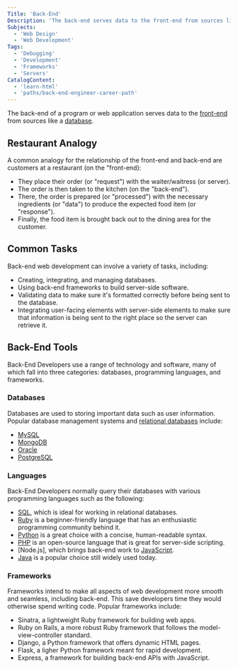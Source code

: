 ```yaml
---
Title: 'Back-End'
Description: 'The back-end serves data to the front-end from sources like a database.'
Subjects:
  - 'Web Design'
  - 'Web Development'
Tags:
  - 'Debugging'
  - 'Development'
  - 'Frameworks'
  - 'Servers'
CatalogContent:
  - 'learn-html'
  - 'paths/back-end-engineer-career-path'
---
```


<link rel="canonical" href="https://www.codecademy.com/resources/blog/what-is-back-end/" />

The back-end of a program or web application serves data to the [front-end](https://www.codecademy.com/resources/docs/general/front-end) from sources like a [database](https://www.codecademy.com/resources/docs/general/database).

## Restaurant Analogy

A common analogy for the relationship of the front-end and back-end are customers
at a restaurant (on the "front-end):

- They place their order (or "request") with the waiter/waitress (or server).
- The order is then taken to the kitchen (on the "back-end").
- There, the order is prepared (or "processed") with the necessary ingredients (or "data") to produce the expected food item (or "response").
- Finally, the food item is brought back out to the dining area for the customer.

## Common Tasks

Back-end web development can involve a variety of tasks, including:

- Creating, integrating, and managing databases.
- Using back-end frameworks to build server-side software.
- Validating data to make sure it's formatted correctly before being sent to the database.
- Integrating user-facing elements with server-side elements to make sure that information is being sent to the right place so the server can retrieve it.

## Back-End Tools

Back-End Developers use a range of technology and software, many of which fall into three categories: databases, programming languages, and frameworks.

### Databases

Databases are used to storing important data such as user information. Popular database management systems and [relational databases](https://www.codecademy.com/resources/docs/general/relational-database) include:

- [MySQL](https://www.mysql.com/)
- [MongoDB](https://www.mongodb.com/)
- [Oracle](https://www.oracle.com/index.html)
- [PostgreSQL](https://www.postgresql.org/)

### Languages

Back-End Developers normally query their databases with various programming languages such as the following:

- [SQL](https://www.codecademy.com/resources/docs/sql), which is ideal for working in relational databases.
- [Ruby](https://www.codecademy.com/resources/docs/ruby) is a beginner-friendly language that has an enthusiastic programming community behind it.
- [Python](https://www.codecademy.com/resources/docs/python) is a great choice with a concise, human-readable syntax.
- [PHP](https://www.codecademy.com/resources/docs/php) is an open-source language that is great for server-side scripting.
- [Node.js], which brings back-end work to [JavaScript](https://www.codecademy.com/resources/docs/javascript).
- [Java](https://www.codecademy.com/resources/docs/java) is a popular choice still widely used today.

### Frameworks

Frameworks intend to make all aspects of web development more smooth and seamless, including back-end. This save developers time they would otherwise spend writing code. Popular frameworks include:

- Sinatra, a lightweight Ruby framework for building web apps.
- Ruby on Rails, a more robust Ruby framework that follows the model-view-controller standard.
- Django, a Python framework that offers dynamic HTML pages.
- Flask, a ligher Python framework meant for rapid development.
- Express, a framework for building back-end APIs with JavaScript.
